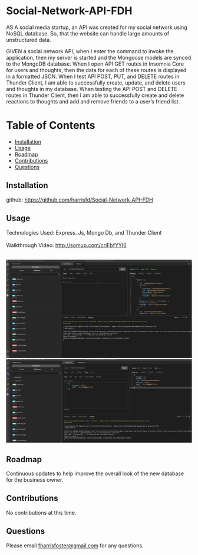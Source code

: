 # Social-Network-API-FDH

AS A social media startup, an API was created for my social network using NoSQL database.  So, that the website can handle large amounts of unstructured data.

GIVEN a social network API, when I enter the command to invoke the application, then my server is started and the Mongoose models are synced to the MongoDB database. When I open API GET routes in Insomnia Core for users and thoughts, then the data for each of these routes is displayed in a formatted JSON. When I test API POST, PUT, and DELETE routes in Thunder Client, I am able to successfully create, update, and delete users and thoughts in my database. When testing the API POST and DELETE routes in Thunder Client, then I am able to successfully create and delete reactions to thoughts and add and remove friends to a user’s friend list. 
# Table of Contents

- [Installation](#installation)
- [Usage](#usage)
- [Roadmap](#roadmap)
- [Contributions](#contributions)
- [Questions](#questions)

## Installation

github: https://github.com/harrisfd/Social-Network-API-FDH


## Usage
Technologies Used: Express. Js, Mongo Db, and Thunder Client
</br>
</br>
Walkthrough Video:  http://somup.com/criFbfYYI6
</br>
</br>

<img src="images/SocialAPI-1.jpg" alt="JPG of the application"/>

<img src="images/SocialAPI-2.jpg" alt="JPG of the application"/>

## Roadmap

Continuous updates to help improve the overall look of the new database for the business owner.  

## Contributions

No contributions at this time.

## Questions

Please email fharrisfoster@gmail.com for any questions.


